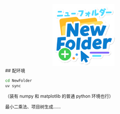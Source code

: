 <div align="center">
    <img src="./logo.png" alt="NewFolder" width="200px">
</div>
## 配环境

```bash
cd NewFolder
uv sync
```

（装有 numpy 和 matplotlib 的普通 python 环境也行）

最小二乘法、项目树生成......
